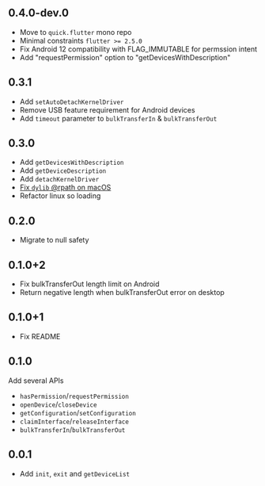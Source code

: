 ## 0.4.0-dev.0

- Move to `quick.flutter` mono repo
- Minimal constraints `flutter >= 2.5.0`
- Fix Android 12 compatibility with FLAG_IMMUTABLE for permssion intent
- Add "requestPermission" option to "getDevicesWithDescription"

## 0.3.1

- Add `setAutoDetachKernelDriver`
- Remove USB feature requirement for Android devices
- Add `timeout` parameter to `bulkTransferIn` & `bulkTransferOut`

## 0.3.0

- Add `getDevicesWithDescription`
- Add `getDeviceDescription`
- Add `detachKernelDriver`
- [Fix `dylib` @rpath on macOS](https://github.com/woodemi/quick_usb/issues/23)
- Refactor linux so loading

## 0.2.0

- Migrate to null safety

## 0.1.0+2

- Fix bulkTransferOut length limit on Android
- Return negative length when bulkTransferOut error on desktop

## 0.1.0+1

- Fix README

## 0.1.0

Add several APIs

* `hasPermission`/`requestPermission`
* `openDevice`/`closeDevice`
* `getConfiguration`/`setConfiguration`
* `claimInterface`/`releaseInterface`
* `bulkTransferIn`/`bulkTransferOut`

## 0.0.1

* Add `init`, `exit` and `getDeviceList`